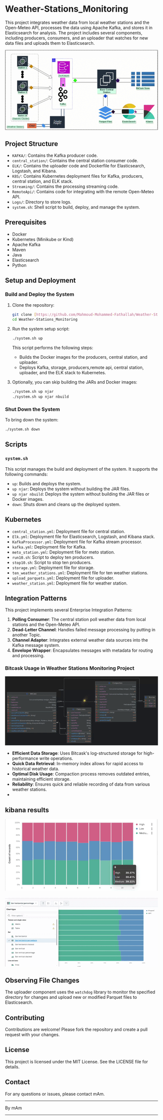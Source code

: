 # Weather-Stations_Monitoring

This project integrates weather data from local weather stations and the Open-Meteo API, processes the data using Apache Kafka, and stores it in Elasticsearch for analysis. The project includes several components, including producers, consumers, and an uploader that watches for new data files and uploads them to Elasticsearch.

![](FinalProject.gif)


## Project Structure

- `KAFKA/`: Contains the Kafka producer code.
- `central_station/`: Contains the central station consumer code.
- `ELK/`: Contains the uploader code and Dockerfile for Elasticsearch, Logstash, and Kibana.
- `K8S/`: Contains Kubernetes deployment files for Kafka, producers, central station, and ELK stack.
- `Streaming/`: Contains the processing streaming code.
- `RemoteApi/`: Contains code for integrating with the remote Open-Meteo API.
- `Logs/`: Directory to store logs.
- `system.sh`: Shell script to build, deploy, and manage the system.

## Prerequisites

- Docker
- Kubernetes (Minikube or Kind)
- Apache Kafka
- Maven
- Java
- Elasticsearch
- Python

## Setup and Deployment

### Build and Deploy the System

1. Clone the repository:

   ```bash
   git clone [https://github.com/Mahmoud-Mohammed-Fathallah/Weather-Stations_Monitoring.git]
   cd Weather-Stations_Monitoring
   ```

2. Run the system setup script:

   ```bash
   ./system.sh up
   ```

   This script performs the following steps:
   - Builds the Docker images for the producers, central station, and uploader.
   - Deploys Kafka, storage, producers,remote api, central station, uploader, and the ELK stack to Kubernetes.

3. Optionally, you can skip building the JARs and Docker images:

   ```bash
   ./system.sh up njar
   ./system.sh up njar nbuild
   ```

### Shut Down the System

To bring down the system:

```bash
./system.sh down
```

## Scripts

### `system.sh`

This script manages the build and deployment of the system. It supports the following commands:

- `up`: Builds and deploys the system.
- `up njar`: Deploys the system without building the JAR files.
- `up njar nbuild`: Deploys the system without building the JAR files or Docker images.
- `down`: Shuts down and cleans up the deployed system.


## Kubernetes

 - `central_station.yml`: Deployment file for central station.
  - `Elk.yml`: Deployment file for Elasticsearch, Logstash, and Kibana stack.
  - `KafkaProcessor.yml`: Deployment file for Kafka stream processor.
  - `kafka.yml`: Deployment file for Kafka.
  - `meto_station.yml`: Deployment file for meto station.
  - `run10.sh`: Script to deploy ten producers.
  - `stop10.sh`: Script to stop ten producers.
  - `storage.yml`: Deployment file for storage.
  - `ten_weather_stations.yml`: Deployment file for ten weather stations.
  - `upload_parquets.yml`: Deployment file for uploader.
  - `weather_station.yml`: Deployment file for weather station.

## Integration Patterns

This project implements several Enterprise Integration Patterns:

1. **Polling Consumer**: The central station poll weather data from local stations and the Open-Meteo API.
2. **Dead-Letter Channel**: Handles failed message processing by putting in another Topic.
3. **Channel Adapter**: Integrates external weather data sources into the Kafka message system.
4. **Envelope Wrapper**: Encapsulates messages with metadata for routing and processing.
   
### Bitcask Usage in Weather Stations Monitoring Project
  ![](diagrams/diagrams/bitcaskModel.gif)
- **Efficient Data Storage**: Uses Bitcask's log-structured storage for high-performance write operations.
- **Quick Data Retrieval**: In-memory index allows for rapid access to historical weather data.
- **Optimal Disk Usage**: Compaction process removes outdated entries, maintaining efficient storage.
- **Reliability**: Ensures quick and reliable recording of data from various weather stations.
- 



## kibana results 
![](battery_status.gif)

![](dropped_message.gif)

## Observing File Changes

The uploader component uses the `watchdog` library to monitor the specified directory for changes and upload new or modified Parquet files to Elasticsearch.

## Contributing

Contributions are welcome! Please fork the repository and create a pull request with your changes.

## License

This project is licensed under the MIT License. See the LICENSE file for details.

## Contact

For any questions or issues, please contact mAm.

---

By mAm

---

